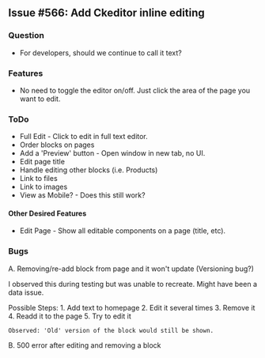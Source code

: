 ## Issue #566: Add Ckeditor inline editing

### Question

* For developers, should we continue to call it text?

### Features

* No need to toggle the editor on/off. Just click the area of the page you want to edit.

### ToDo

* Full Edit - Click to edit in full text editor.
* Order blocks on pages
* Add a 'Preview' button - Open window in new tab, no UI.
* Edit page title
* Handle editing other blocks (i.e. Products)
* Link to files
* Link to images
* View as Mobile? - Does this still work?

#### Other Desired Features

* Edit Page - Show all editable components on a page (title, etc).

### Bugs


A. Removing/re-add block from page and it won't update   (Versioning bug?)

I observed this during testing but was unable to recreate. Might have been a data issue.

Possible Steps:
    1. Add text to homepage
    2. Edit it several times
    3. Remove it
    4. Readd it to the page
    5. Try to edit it

    Observed: 'Old' version of the block would still be shown.

B. 500 error after editing and removing a block

